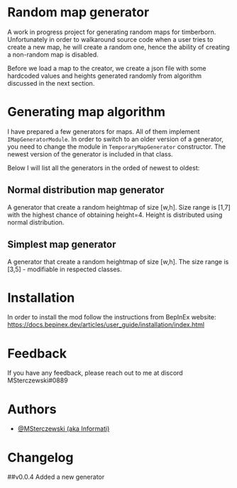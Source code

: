 
# Random map generator

A work in progress project for generating random maps for timberborn.
Unfortunately in order to walkaround source code when a user tries to create a new map, he will create a random one, hence the ability of creating a non-random map is disabled.

Before we load a map to the creator, we create a json file with some hardcoded values and heights generated randomly from algorithm discussed in the next section.
# Generating map algorithm
I have prepared a few generators for maps. All of them implement `IMapGeneratorModule`. In order to switch to an older version of a generator, you need to change the module in `TemporaryMapGenerator` constructor. 
The newest version of the generator is included in that class. 

Below I will list all the generators in the orded of newest to oldest:
## Normal distribution map generator
A generator that create a random heightmap of size [w,h]. Size range is [1,7] with the highest chance of obtaining height=4. Height is distributed using normal distribution.
## Simplest map generator
A generator that create a random heightmap of size [w,h]. The size range is [3,5] - modifiable in respected classes.


# Installation
In order to install the mod follow the instructions from BepInEx website:
https://docs.bepinex.dev/articles/user_guide/installation/index.html
    
# Feedback

If you have any feedback, please reach out to me at discord MSterczewski#0889

  
# Authors

- [@MSterczewski (aka Informati)](https://github.com/MSterczewski)

# Changelog
##v0.0.4 Added a new generator

  